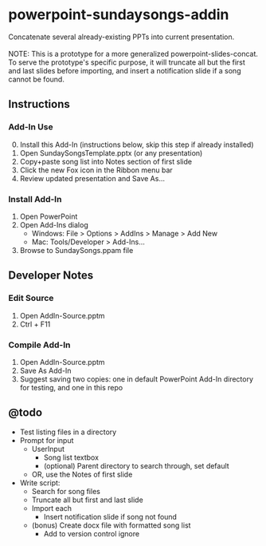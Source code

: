 # powerpoint-sundaysongs-addin
Concatenate several already-existing PPTs into current presentation.
<br /><br />NOTE: This is a prototype for a more generalized powerpoint-slides-concat. To serve the prototype's specific purpose, it will truncate all but the first and last slides before importing, and insert a notification slide if a song cannot be found.
<!-- @todo: powerpoint-slides-import better name? + better keywordy description -->


## Instructions

### Add-In Use
0. Install this Add-In (instructions below, skip this step if already installed)
1. Open SundaySongsTemplate.pptx (or any presentation)
2. Copy+paste song list into Notes section of first slide
3. Click the new Fox icon in the Ribbon menu bar
4. Review updated presentation and Save As...

### Install Add-In
1. Open PowerPoint
2. Open Add-Ins dialog
	- Windows: File > Options > AddIns > Manage > Add New
	- Mac: Tools/Developer > Add-Ins...
3. Browse to SundaySongs.ppam file



## Developer Notes

### Edit Source
1. Open AddIn-Source.pptm
2. Ctrl + F11

### Compile Add-In
1. Open AddIn-Source.pptm
2. Save As Add-In
3. Suggest saving two copies: one in default PowerPoint Add-In directory for testing, and one in this repo



## @todo
- Test listing files in a directory
- Prompt for input
	- UserInput
		- Song list textbox
		- (optional) Parent directory to search through, set default
	- OR, use the Notes of first slide
- Write script:
	- Search for song files
	- Truncate all but first and last slide
	- Import each
		- Insert notification slide if song not found
	- (bonus) Create docx file with formatted song list
		- Add to version control ignore



<!--

Sub testImportPpt()
	Dim filePath As String
	filePath = "/Users/ahulce/Dropbox/Beachmint/powerpoint-sundaysongs-addin/example-songs/Give Me Faith.pptx"
	ActivePresentation.Slides.InsertFromFile filePath, 0
	Debug.Print "sup"
End Sub


Sub testListFiles()
    Dim dirPath As String
    Dim result() As String
    Dim i As Integer

    dirPath = getSongsDirectory()
    result = listFiles(dirPath)
    For i = 0 To UBound(result)
        Debug.Print result(i)
        'MsgBox result(i)
    Next i
End Sub

Private Function getSongsDirectory()
    ' Application.FileDialog not found?
    ' Application.FileDialog(msoFileDialogFolderPicker)
    ' getSongsDirectory = "/Users/ahulce/Dropbox/Beachmint/powerpoint-sundaysongs-addin/example-songs/"
    getSongsDirectory = "Macintosh HD:Users:ahulce:Dropbox:Beachmint:powerpoint-sundaysongs-addin:example-songs:"
End Function

Private Function listFiles(ByVal path As String) As String()
    ' WARNING: This isn't multi-client safe, could result in infinite while()
    Dim result() As String
    ReDim result(0) As String
    Dim n As Integer
    Dim fileName As String
    Dim subfolders As New Collection
    Dim subfolder As Variant
    Dim subresult() As String
    Dim i As Integer

    fileName = dir(path, vbDirectory)
    Do While Len(fileName) > 0
        If fileName <> "." And fileName <> ".." Then
            If Right(fileName, 5) = ".pptx" Or Right(fileName, 4) = ".ppt" Then
                ' Note: At least on mac, replaces end bits of long names with weird stuff, so compare first 18 chars
                ' strPiece = Left(fileName, 18)
                ReDim Preserve result(n) As String
                result(n) = path & fileName
                n = n + 1
            ElseIf IsDir(path & fileName) Then
                ' Cannot recurse here, see WARNING above
                subfolders.Add path & fileName & ":"
            End If
        End If
        fileName = dir
    Loop
    For Each subfolder In subfolders
        subresult = listFiles(subfolder)
        For i = 0 To UBound(subresult)
            ReDim Preserve result(n) As String
            result(n) = subresult(i)
            n = n + 1
        Next i
    Next subfolder
    listFiles = result
End Function

Public Function IsDir(ByVal path As String) As Boolean
    If GetAttr(path) And vbDirectory Then
        IsDir = True
    End If
End Function






' FileSystemObject not found :(
Private Function listFiles(ByVal path As String) As String()
	'Dim fso As New FileSystemObject
	Dim fso As Object
	Dim dir As Object
	Dim file As Object
	Dim n As Integer
	Dim result() As String

	Set fso = createObject("FileSystemObject")
	Set dir = objFSO.GetFolder(path)
	For Each file In dir.Files
		ReDim Preserve result(n) As String
		result(n) = file.path & file.name
		n = n+1
	Next file

	listFiles = result
End Function

-->
